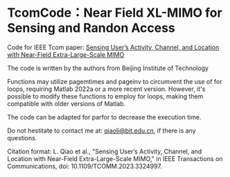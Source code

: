 # TcomCode：Near Field XL-MIMO for Sensing and Randon Access

Code for IEEE Tcom paper: [Sensing User’s Activity, Channel, and Location with Near-Field Extra-Large-Scale MIMO](https://ieeexplore.ieee.org/document/10286475)

The code is written by the authors from Beijing Institute of Technology

Functions may utilize pagemtimes and pageinv to circumvent the use of for loops, requiring Matlab 2022a or a more recent version. However, it's possible to modify these functions to employ for loops, making them compatible with older versions of Matlab.

The code can be adapted for parfor to decrease the execution time.

Do not hestitate to contact me at: qiaoli@bit.edu.cn, if there is any questions.

Citation format: 
L. Qiao et al., "Sensing User’s Activity, Channel, and Location with Near-Field Extra-Large-Scale MIMO," in IEEE Transactions on Communications, doi: 10.1109/TCOMM.2023.3324997.


